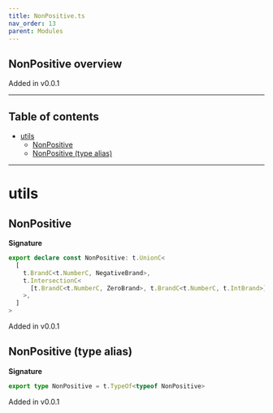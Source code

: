 ```yaml
---
title: NonPositive.ts
nav_order: 13
parent: Modules
---
```


## NonPositive overview

Added in v0.0.1

---

<h2 class="text-delta">Table of contents</h2>

- [utils](#utils)
  - [NonPositive](#nonpositive)
  - [NonPositive (type alias)](#nonpositive-type-alias)

---

# utils

## NonPositive

**Signature**

```ts
export declare const NonPositive: t.UnionC<
  [
    t.BrandC<t.NumberC, NegativeBrand>,
    t.IntersectionC<
      [t.BrandC<t.NumberC, ZeroBrand>, t.BrandC<t.NumberC, t.IntBrand>]
    >,
  ]
>
```

Added in v0.0.1

## NonPositive (type alias)

**Signature**

```ts
export type NonPositive = t.TypeOf<typeof NonPositive>
```

Added in v0.0.1
